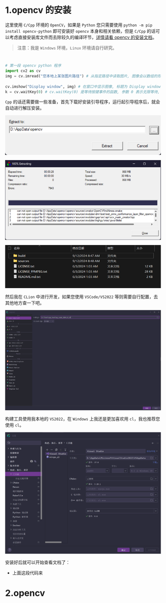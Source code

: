 # 1.opencv 的安装

这里使用 `C/Cpp` 环境的 `OpenCV`，如果是 `Python` 您只需要使用 `python -m pip install opencv-python` 即可安装好 `opencv` 本身和相关依赖，但是 `C/Cpp` 的话可以考虑直接安装库文件而去除较久的编译环节，[详情请看 opencv 的安装文档](https://opencv.org/get-started/)。

>   注意：我是 `Windows` 环境，`Linux` 环境请自行研究。

# 

```python
# 第一段 opencv python 程序
import cv2 as cv
img = cv.imread("您本地上某张图片路径") # 从指定路径中读取图片, 图像会以数组的形式被读取

cv.imshow("Display window", img) # 在窗口中显示图像, 标题为 Display window 
k = cv.waitKey(0) # cv.waitKey(0) 是等待按键事件的函数, 参数 0 表示无限等待, 到用户按下键盘上的任意键, 按下键盘按键后, cv.waitKey() 将会返回该按键的 ASCII 值, 并将其存储在变量 k 中
```

`Cpp` 的话还需要做一些准备，首先下载好安装引导程序，运行起引导程序后，就会自动进行解压安装。

![image-20240912084602941](./assets/image-20240912084602941.png)

![image-20240912084631811](./assets/image-20240912084631811.png)

![image-20240912084941775](./assets/image-20240912084941775.png)

然后我在 `CLion` 中进行开发，如果您使用 `VSCode/VS2022` 等则需要自行配置，去其他地方查一下吧。

![image-20240912085147688](./assets/image-20240912085147688.png)

构建工具使用我本地的 `VS2022`，在 `Windows` 上我还是更加喜欢用 `cl`，我也推荐您使用 `cl`。

![image-20240912085301249](./assets/image-20240912085301249.png)



安装好后就可以开始查看文档了：

-   上面这段代码来

# 2.opencv 



